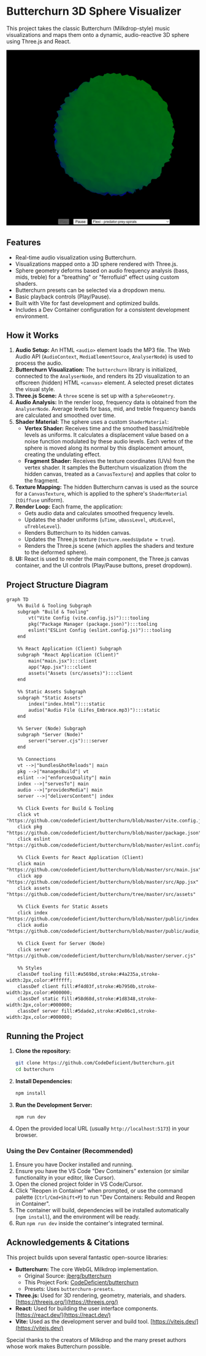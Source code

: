 # Butterchurn 3D Sphere Visualizer

This project takes the classic Butterchurn (Milkdrop-style) music visualizations and maps them onto a dynamic, audio-reactive 3D sphere using Three.js and React.

![Screenshot of the Butterchurn 3D Sphere Visualizer](./public/screenshot.png)

## Features

*   Real-time audio visualization using Butterchurn.
*   Visualizations mapped onto a 3D sphere rendered with Three.js.
*   Sphere geometry deforms based on audio frequency analysis (bass, mids, treble) for a "breathing" or "ferrofluid" effect using custom shaders.
*   Butterchurn presets can be selected via a dropdown menu.
*   Basic playback controls (Play/Pause).
*   Built with Vite for fast development and optimized builds.
*   Includes a Dev Container configuration for a consistent development environment.

## How it Works

1.  **Audio Setup:** An HTML `<audio>` element loads the MP3 file. The Web Audio API (`AudioContext`, `MediaElementSource`, `AnalyserNode`) is used to process the audio.
2.  **Butterchurn Visualization:** The `butterchurn` library is initialized, connected to the `AnalyserNode`, and renders its 2D visualization to an offscreen (hidden) HTML `<canvas>` element. A selected preset dictates the visual style.
3.  **Three.js Scene:** A `three` scene is set up with a `SphereGeometry`.
4.  **Audio Analysis:** In the render loop, frequency data is obtained from the `AnalyserNode`. Average levels for bass, mid, and treble frequency bands are calculated and smoothed over time.
5.  **Shader Material:** The sphere uses a custom `ShaderMaterial`:
    *   **Vertex Shader:** Receives time and the smoothed bass/mid/treble levels as uniforms. It calculates a displacement value based on a noise function modulated by these audio levels. Each vertex of the sphere is moved along its normal by this displacement amount, creating the undulating effect.
    *   **Fragment Shader:** Receives the texture coordinates (UVs) from the vertex shader. It samples the Butterchurn visualization (from the hidden canvas, treated as a `CanvasTexture`) and applies that color to the fragment.
6.  **Texture Mapping:** The hidden Butterchurn canvas is used as the source for a `CanvasTexture`, which is applied to the sphere's `ShaderMaterial` (`tDiffuse` uniform).
7.  **Render Loop:** Each frame, the application:
    *   Gets audio data and calculates smoothed frequency levels.
    *   Updates the shader uniforms (`uTime`, `uBassLevel`, `uMidLevel`, `uTrebleLevel`).
    *   Renders Butterchurn to its hidden canvas.
    *   Updates the Three.js texture (`texture.needsUpdate = true`).
    *   Renders the Three.js scene (which applies the shaders and texture to the deformed sphere).
8.  **UI:** React is used to render the main component, the Three.js canvas container, and the UI controls (Play/Pause buttons, preset dropdown).

## Project Structure Diagram

```mermaid
graph TD
    %% Build & Tooling Subgraph
    subgraph "Build & Tooling"
        vt("Vite Config (vite.config.js)"):::tooling
        pkg("Package Manager (package.json)"):::tooling
        eslint("ESLint Config (eslint.config.js)"):::tooling
    end

    %% React Application (Client) Subgraph
    subgraph "React Application (Client)"
        main("main.jsx"):::client
        app("App.jsx"):::client
        assets("Assets (src/assets)"):::client
    end

    %% Static Assets Subgraph
    subgraph "Static Assets"
        index("index.html"):::static
        audio("Audio File (Lifes_Embrace.mp3)"):::static
    end

    %% Server (Node) Subgraph
    subgraph "Server (Node)"
        server("server.cjs"):::server
    end

    %% Connections
    vt -->|"bundles&hotReloads"| main
    pkg -->|"managesBuild"| vt
    eslint -->|"enforcesQuality"| main
    index -->|"servesTo"| main
    audio -->|"providesMedia"| main
    server -->|"deliversContent"| index

    %% Click Events for Build & Tooling
    click vt "https://github.com/codedeficient/butterchurn/blob/master/vite.config.js"
    click pkg "https://github.com/codedeficient/butterchurn/blob/master/package.json"
    click eslint "https://github.com/codedeficient/butterchurn/blob/master/eslint.config.js"

    %% Click Events for React Application (Client)
    click main "https://github.com/codedeficient/butterchurn/blob/master/src/main.jsx"
    click app "https://github.com/codedeficient/butterchurn/blob/master/src/App.jsx"
    click assets "https://github.com/codedeficient/butterchurn/tree/master/src/assets"

    %% Click Events for Static Assets
    click index "https://github.com/codedeficient/butterchurn/blob/master/public/index.html"
    click audio "https://github.com/codedeficient/butterchurn/blob/master/public/audio_files/Lifes_Embrace.mp3"

    %% Click Event for Server (Node)
    click server "https://github.com/codedeficient/butterchurn/blob/master/server.cjs"

    %% Styles
    classDef tooling fill:#a569bd,stroke:#4a235a,stroke-width:2px,color:#ffffff;
    classDef client fill:#f4d03f,stroke:#b7950b,stroke-width:2px,color:#000000;
    classDef static fill:#58d68d,stroke:#1d8348,stroke-width:2px,color:#000000;
    classDef server fill:#5dade2,stroke:#2e86c1,stroke-width:2px,color:#000000;
```

## Running the Project

1.  **Clone the repository:**
    ```bash
    git clone https://github.com/CodeDeficient/butterchurn.git
    cd butterchurn
    ```
2.  **Install Dependencies:**
    ```bash
    npm install
    ```
3.  **Run the Development Server:**
    ```bash
    npm run dev
    ```
4.  Open the provided local URL (usually `http://localhost:5173`) in your browser.

### Using the Dev Container (Recommended)

1.  Ensure you have Docker installed and running.
2.  Ensure you have the VS Code "Dev Containers" extension (or similar functionality in your editor, like Cursor).
3.  Open the cloned project folder in VS Code/Cursor.
4.  Click "Reopen in Container" when prompted, or use the command palette (`Ctrl/Cmd+Shift+P`) to run "Dev Containers: Rebuild and Reopen in Container".
5.  The container will build, dependencies will be installed automatically (`npm install`), and the environment will be ready.
6.  Run `npm run dev` inside the container's integrated terminal.

## Acknowledgements & Citations

This project builds upon several fantastic open-source libraries:

*   **Butterchurn:** The core WebGL Milkdrop implementation.
    *   Original Source: [jberg/butterchurn](https://github.com/jberg/butterchurn)
    *   This Project Fork: [CodeDeficient/butterchurn](https://github.com/CodeDeficient/butterchurn.git)
    *   Presets: Uses `butterchurn-presets`.
*   **Three.js:** Used for 3D rendering, geometry, materials, and shaders. [https://threejs.org/](https://threejs.org/)
*   **React:** Used for building the user interface components. [https://react.dev/](https://react.dev/)
*   **Vite:** Used as the development server and build tool. [https://vitejs.dev/](https://vitejs.dev/)

Special thanks to the creators of Milkdrop and the many preset authors whose work makes Butterchurn possible.
